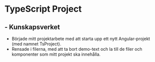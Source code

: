 # TypeScript Project
## - Kunskapsverket

- Började mitt projektarbete med att starta upp ett nytt Angular-projekt (med namnet TsProject).
- Rensade i filerna, med att ta bort demo-text och la till de filer och komponenter som mitt projekt ska innehålla. 